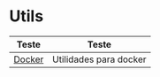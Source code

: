 # Utils

| Teste            | Teste                  |
| ---------------- | ---------------------- |
| [Docker](docker) | Utilidades para docker |
